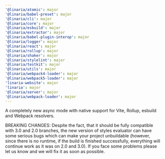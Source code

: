```yaml
---
'@linaria/atomic': major
'@linaria/babel-preset': major
'@linaria/cli': major
'@linaria/core': major
'@linaria/esbuild': major
'@linaria/extractor': major
'@linaria/babel-plugin-interop': major
'@linaria/logger': major
'@linaria/react': major
'@linaria/rollup': major
'@linaria/shaker': major
'@linaria/stylelint': major
'@linaria/testkit': major
'@linaria/utils': major
'@linaria/webpack4-loader': major
'@linaria/webpack5-loader': major
'linaria-website': major
'linaria': major
'@linaria/server': major
'@linaria/webpack-loader': major
---
```


A completely new async mode with native support for Vite, Rollup, esbuild and Webpack resolvers.

BREAKING CHANGES: Despite the fact, that it should be fully compatible with 3.0 and 2.0 branches, the new version of styles evaluator can have some serious bugs which can make your project unbuildable (however, since there is no runtime, if the build is finished successfully, everything will continue work as it was on 2.0 and 3.0). If you face some problems please let us know and we will fix it as soon as possible.